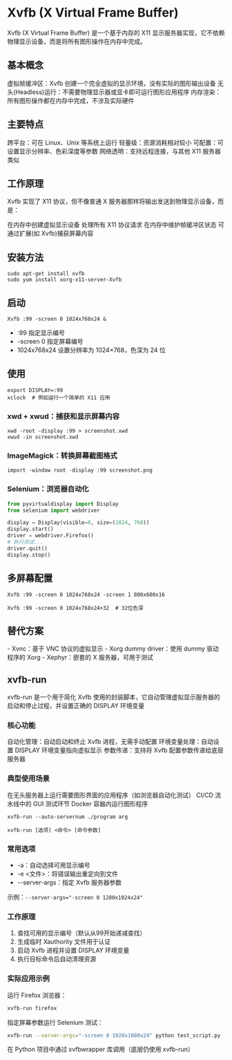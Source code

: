 # Xvfb (X Virtual Frame Buffer)

Xvfb (X Virtual Frame Buffer) 是一个基于内存的 X11 显示服务器实现，它不依赖物理显示设备，而是将所有图形操作在内存中完成。

## 基本概念
‌虚拟帧缓冲区‌：Xvfb 创建一个完全虚拟的显示环境，没有实际的图形输出设备
‌无头(Headless)运行‌：不需要物理显示器或显卡即可运行图形应用程序
‌内存渲染‌：所有图形操作都在内存中完成，不涉及实际硬件

## 主要特点
‌跨平台‌：可在 Linux、Unix 等系统上运行
‌轻量级‌：资源消耗相对较小
‌可配置‌：可设置显示分辨率、色彩深度等参数
‌网络透明‌：支持远程连接，与其他 X11 服务器类似

## 工作原理
Xvfb 实现了 X11 协议，但不像普通 X 服务器那样将输出发送到物理显示设备，而是：

在内存中创建虚拟显示设备
处理所有 X11 协议请求
在内存中维护帧缓冲区状态
可通过扩展(如 Xvfb)捕获屏幕内容

## 安装方法

```shell
sudo apt-get install xvfb
sudo yum install xorg-x11-server-Xvfb
```

## 启动

```shell
Xvfb :99 -screen 0 1024x768x24 &
```

- :99 指定显示编号
- -screen 0 指定屏幕编号
- 1024x768x24 设置分辨率为 1024×768，色深为 24 位

## 使用

```shell
export DISPLAY=:99
xclock  # 例如运行一个简单的 X11 应用
```

### xwd + xwud‌：捕获和显示屏幕内容
```shell
xwd -root -display :99 > screenshot.xwd
xwud -in screenshot.xwd
```

### ‌ImageMagick‌：转换屏幕截图格式
```shell
import -window root -display :99 screenshot.png
```

### ‌Selenium‌：浏览器自动化
```python
from pyvirtualdisplay import Display
from selenium import webdriver

display = Display(visible=0, size=(1024, 768))
display.start()
driver = webdriver.Firefox()
# 执行测试...
driver.quit()
display.stop()
```

## 多屏幕配置

```shell
Xvfb :99 -screen 0 1024x768x24 -screen 1 800x600x16
```

```shell
Xvfb :99 -screen 0 1024x768x24+32  # 32位色深
```

## 替代方案
-‌ Xvnc‌：基于 VNC 协议的虚拟显示
‌-‌ Xorg dummy driver‌：使用 dummy 驱动程序的 Xorg
-‌ ‌Xephyr‌：嵌套的 X 服务器，可用于测试

## xvfb-run

xvfb-run 是一个用于简化 Xvfb 使用的封装脚本，它自动管理虚拟显示服务器的启动和停止过程，并设置正确的 DISPLAY 环境变量

### 核心功能
‌自动化管理‌：自动启动和终止 Xvfb 进程，无需手动配置
‌环境变量处理‌：自动设置 DISPLAY 环境变量指向虚拟显示
‌参数传递‌：支持将 Xvfb 配置参数传递给底层服务器

### 典型使用场景
在无头服务器上运行需要图形界面的应用程序（如浏览器自动化测试）
CI/CD 流水线中的 GUI 测试环节
Docker 容器内运行图形程序

```shell
xvfb-run --auto-servernum ./program arg
```

`xvfb-run [选项] <命令> [命令参数]`

### 常用选项
- -a：自动选择可用显示编号
- -e <文件>：将错误输出重定向到文件
- --server-args：指定 Xvfb 服务器参数

示例：`--server-args="-screen 0 1280x1024x24"`

### 工作原理

1. 查找可用的显示编号（默认从99开始递减查找）
2. 生成临时 Xauthority 文件用于认证
3. 启动 Xvfb 进程并设置 DISPLAY 环境变量
4. 执行目标命令后自动清理资源

### 实际应用示例

运行 Firefox 浏览器：
```bash
xvfb-run firefox
```
指定屏幕参数运行 Selenium 测试：
```bash
xvfb-run --server-args="-screen 0 1920x1080x24" python test_script.py
```
在 Python 项目中通过 xvfbwrapper 库调用（底层仍使用 xvfb-run）
